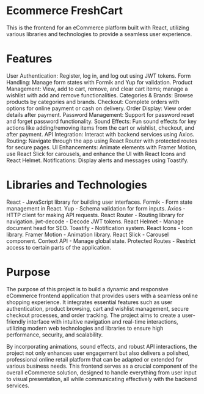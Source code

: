 # Ecommerce FreshCart

This is the frontend for an eCommerce platform built with React, utilizing various libraries and technologies to provide a seamless user experience.

# Features

User Authentication: Register, log in, and log out using JWT tokens.
Form Handling: Manage form states with Formik and Yup for validation.
Product Management: View, add to cart, remove, and clear cart items; manage a wishlist with add and remove functionalities.
Categories & Brands: Browse products by categories and brands.
Checkout: Complete orders with options for online payment or cash on delivery.
Order Display: View order details after payment.
Password Management: Support for password reset and forget password functionality.
Sound Effects: Fun sound effects for key actions like adding/removing items from the cart or wishlist, checkout, and after payment.
API Integration: Interact with backend services using Axios.
Routing: Navigate through the app using React Router with protected routes for secure pages.
UI Enhancements: Animate elements with Framer Motion, use React Slick for carousels, and enhance the UI with React Icons and React Helmet.
Notifications: Display alerts and messages using Toastify.

# Libraries and Technologies

React - JavaScript library for building user interfaces.
Formik - Form state management in React.
Yup - Schema validation for form inputs.
Axios - HTTP client for making API requests.
React Router - Routing library for navigation.
jwt-decode - Decode JWT tokens.
React Helmet - Manage document head for SEO.
Toastify - Notification system.
React Icons - Icon library.
Framer Motion - Animation library.
React Slick - Carousel component.
Context API - Manage global state.
Protected Routes - Restrict access to certain parts of the application.

# Purpose

The purpose of this project is to build a dynamic and responsive eCommerce frontend application that provides users with a seamless online shopping experience. It integrates essential features such as user authentication, product browsing, cart and wishlist management, secure checkout processes, and order tracking. The project aims to create a user-friendly interface with intuitive navigation and real-time interactions, utilizing modern web technologies and libraries to ensure high performance, security, and scalability.

By incorporating animations, sound effects, and robust API interactions, the project not only enhances user engagement but also delivers a polished, professional online retail platform that can be adapted or extended for various business needs. This frontend serves as a crucial component of the overall eCommerce solution, designed to handle everything from user input to visual presentation, all while communicating effectively with the backend services.
